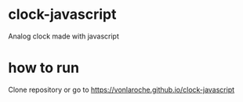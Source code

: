 # clock-javascript

Analog clock made with javascript

# how to run

Clone repository or go to https://vonlaroche.github.io/clock-javascript
